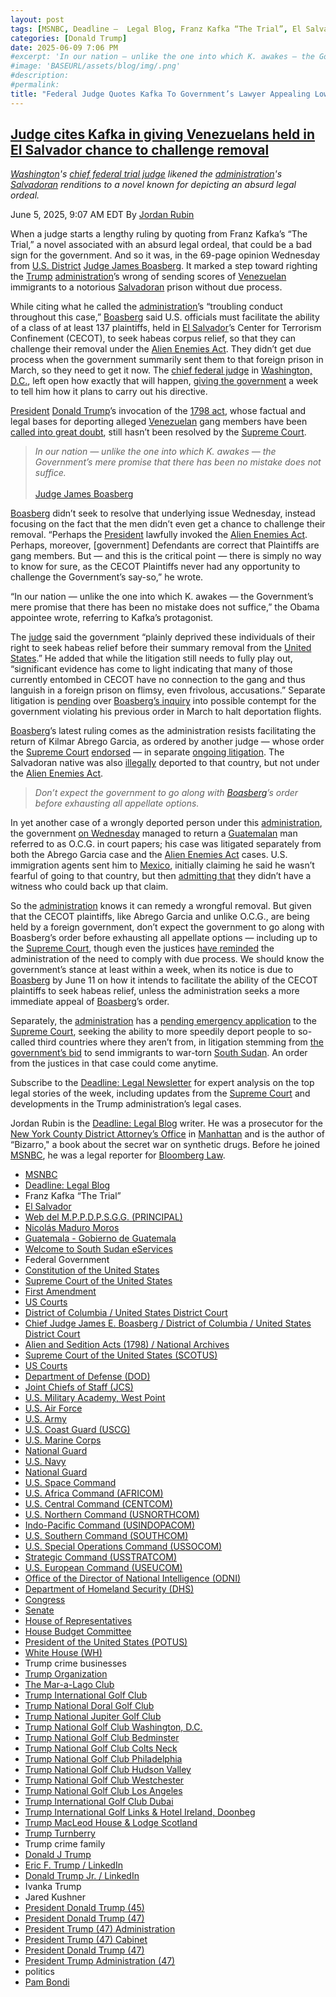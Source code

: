 ```yaml
---
layout: post
tags: [MSNBC, Deadline –  Legal Blog, Franz Kafka “The Trial”, El Salvador, Web del M.P.P.D.P.S.G.G. (PRINCIPAL), Nicolás Maduro Moros, Guatemala - Gobierno de Guatemala, Welcome to South Sudan eServices, Federal Government, Constitution of the United States, Supreme Court of the United States, First Amendment, US Courts, District of Columbia / United States District Court, Chief Judge James E. Boasberg / District of Columbia / United States District Court, Alien and Sedition Acts (1798) / National Archives, Supreme Court of the United States (SCOTUS), US Courts, Department of Defense (DOD), Joint Chiefs of Staff (JCS), U.S. Military Academy West Point, U.S. Air Force, U.S. Army, U.S. Coast Guard (USCG), U.S. Marine Corps, National Guard, U.S. Navy, National Guard, U.S. Space Command, U.S. Africa Command (AFRICOM), U.S. Central Command (CENTCOM), U.S. Northern Command (USNORTHCOM), Indo-Pacific Command (USINDOPACOM), U.S. Southern Command (SOUTHCOM), U.S. Special Operations Command (USSOCOM), Strategic Command (USSTRATCOM), U.S. European Command (USEUCOM), Office of the Director of National Intelligence (ODNI), Department of Homeland Security (DHS), Congress, Senate, House of Representatives, House Budget Committee, President of the United States (POTUS), White House (WH), Trump crime businesses, Trump Organization, The Mar-a-Lago Club, Trump International Golf Club, Trump National Doral Golf Club, Trump National Jupiter Golf Club, Trump National Golf Club Washington D.C., Trump National Golf Club Bedminster, Trump National Golf Club Colts Neck, Trump National Golf Club Philadelphia, Trump National Golf Club Hudson Valley, Trump National Golf Club Westchester, Trump National Golf Club Los Angeles, Trump International Golf Club Dubai, Trump International Golf Links & Hotel Ireland Doonbeg, Trump MacLeod House & Lodge Scotland, Trump Turnberry, Trump crime family, Donald J Trump, Eric F. Trump / LinkedIn, Donald Trump Jr. / LinkedIn, Ivanka Trump, Jared Kushner, President Donald Trump (45), President Donald Trump (47), President Trump (47) Administration, President Trump (47) Cabinet, President Donald Trump (47), President Trump Administration (47), politics, Pam Bondi]
categories: [Donald Trump]
date: 2025-06-09 7:06 PM
#excerpt: 'In our nation — unlike the one into which K. awakes — the Government’s mere promise that there has been no mistake does not suffice. – Judge James Boasberg'
#image: 'BASEURL/assets/blog/img/.png'
#description:
#permalink:
title: "Federal Judge Quotes Kafka To Government’s Lawyer Appealing Lower Court’s Decision"
---
```


## [Judge cites Kafka in giving Venezuelans held in El Salvador chance to challenge removal](https://www.msnbc.com/deadline-white-house/deadline-legal-blog/judge-boasberg-kafka-el-salvador-cecot-trump-rcna211052)

*[Washington](https://www.dcd.uscourts.gov/)'s [chief federal trial judge](https://www.dcd.uscourts.gov/content/chief-judge-james-e-boasberg) likened the [administration](https://www.whitehouse.gov/administration/)'s [Salvadoran](https://www.gob.sv/) renditions to a novel known for depicting an absurd legal ordeal.*

June 5, 2025, 9:07 AM EDT
By [Jordan Rubin](https://www.msnbc.com/author/jordan-rubin-ncpn1301611)

When a judge starts a lengthy ruling by quoting from Franz Kafka’s “The Trial,” a novel associated with an absurd legal ordeal, that could be a bad sign for the government. And so it was, in the 69-page opinion Wednesday from [U.S. District](https://www.dcd.uscourts.gov/) [Judge James Boasberg](https://www.dcd.uscourts.gov/content/chief-judge-james-e-boasberg). It marked a step toward righting the [Trump](https://www.donaldjtrump.com/) [administration](https://www.whitehouse.gov/administration/)’s wrong of sending scores of [Venezuelan](https://presidencia.gob.ve/) immigrants to a notorious [Salvadoran](https://www.gob.sv/) prison without due process.

While citing what he called the [administration](https://www.whitehouse.gov/administration/)’s “troubling conduct throughout this case,” [Boasberg](https://www.dcd.uscourts.gov/content/chief-judge-james-e-boasberg) said U.S. officials must facilitate the ability of a class of at least 137 plaintiffs, held in [El Salvador](https://www.gob.sv/)’s Center for Terrorism Confinement (CECOT), to seek habeas corpus relief, so that they can challenge their removal under the [Alien Enemies Act](https://www.archives.gov/milestone-documents/alien-and-sedition-acts). They didn’t get due process when the government summarily sent them to that foreign prison in March, so they need to get it now. The [chief federal judge](https://www.dcd.uscourts.gov/content/chief-judge-james-e-boasberg) in [Washington, D.C.](https://dc.gov/), left open how exactly that will happen, [giving the government](https://storage.courtlistener.com/recap/gov.uscourts.dcd.278436/gov.uscourts.dcd.278436.147.0.pdf) a week to tell him how it plans to carry out his directive.

[President](https://www.whitehouse.gov/) [Donald Trump](https://www.donaldjtrump.com/)’s invocation of the [1798 act](https://www.msnbc.com/deadline-white-house/deadline-legal-blog/alien-enemies-act-invocation-unlawful-rcna204232), whose factual and legal bases for deporting alleged [Venezuelan](https://presidencia.gob.ve/) gang members have been [called into great doubt](https://www.msnbc.com/deadline-white-house/deadline-legal-blog/trump-alien-enemies-act-memo-deportations-rcna205112), still hasn’t been resolved by the [Supreme Court](https://www.supremecourt.gov/).

> *In our nation — unlike the one into which K. awakes — the Government’s mere promise that there has been no mistake does not suffice.* <br /><br />[Judge James Boasberg](https://www.dcd.uscourts.gov/content/chief-judge-james-e-boasberg)

[Boasberg](https://www.dcd.uscourts.gov/content/chief-judge-james-e-boasberg) didn’t seek to resolve that underlying issue Wednesday, instead focusing on the fact that the men didn’t even get a chance to challenge their removal. “Perhaps the [President](https://www.whitehouse.gov/) lawfully invoked the [Alien Enemies Act](https://www.archives.gov/milestone-documents/alien-and-sedition-acts). Perhaps, moreover, [government] Defendants are correct that Plaintiffs are gang members. But — and this is the critical point — there is simply no way to know for sure, as the CECOT Plaintiffs never had any opportunity to challenge the Government’s say-so,” he wrote.

“In our nation — unlike the one into which K. awakes — the Government’s mere promise that there has been no mistake does not suffice,” the Obama appointee wrote, referring to Kafka’s protagonist.

The [judge](https://www.dcd.uscourts.gov/content/chief-judge-james-e-boasberg) said the government “plainly deprived these individuals of their right to seek habeas relief before their summary removal from the [United States](https://www.usa.gov/).” He added that while the litigation still needs to fully play out, “significant evidence has come to light indicating that many of those currently entombed in CECOT have no connection to the gang and thus languish in a foreign prison on flimsy, even frivolous, accusations.” Separate litigation is [pending](https://www.courtlistener.com/docket/69905252/jgg-v-donald-trump/) over [Boasberg’s inquiry](https://www.msnbc.com/deadline-white-house/deadline-legal-blog/judge-boasberg-trump-criminal-contempt-deportation-rcna200064) into possible contempt for the government violating his previous order in March to halt deportation flights.

[Boasberg](https://www.dcd.uscourts.gov/content/chief-judge-james-e-boasberg)’s latest ruling comes as the administration resists facilitating the return of Kilmar Abrego Garcia, as ordered by another judge — whose order the [Supreme Court](https://www.supremecourt.gov/) [endorsed](https://www.msnbc.com/deadline-white-house/deadline-legal-blog/trump-kilmar-abrego-garcia-deportation-supreme-court-rcna201104) — in separate [ongoing litigation](https://www.courtlistener.com/docket/69777799/abrego-garcia-v-noem/). The Salvadoran native was also [illegally](https://www.supremecourt.gov/opinions/24pdf/24a949_lkhn.pdf) deported to that country, but not under the [Alien Enemies Act](https://www.archives.gov/milestone-documents/alien-and-sedition-acts).

> *Don’t expect the government to go along with [Boasberg](https://www.dcd.uscourts.gov/content/chief-judge-james-e-boasberg)’s order before exhausting all appellate options.*

In yet another case of a wrongly deported person under this [administration](https://www.whitehouse.gov/administration/), the government [on Wednesday](https://www.nbcnews.com/news/us-news/deported-guatemalan-man-back-us-judge-orders-trump-administration-retu-rcna211065) managed to return a [Guatemalan](https://guatemala.gob.gt/) man referred to as O.C.G. in court papers; his case was litigated separately from both the Abrego Garcia case and the [Alien Enemies Act](https://www.archives.gov/milestone-documents/alien-and-sedition-acts) cases. U.S. immigration agents sent him to [Mexico](https://www.gob.mx/), initially claiming he said he wasn’t fearful of going to that country, but then [admitting that](https://www.msnbc.com/deadline-white-house/deadline-legal-blog/trump-wrongly-deported-ocg-murphy-guatemala-rcna209677) they didn’t have a witness who could back up that claim.

So the [administration](https://www.whitehouse.gov/administration/) knows it can remedy a wrongful removal. But given that the CECOT plaintiffs, like Abrego Garcia and unlike O.C.G., are being held by a foreign government, don’t expect the government to go along with Boasberg’s order before exhausting all appellate options — including up to the [Supreme Court](https://www.supremecourt.gov/), though even the justices [have reminded](https://www.supremecourt.gov/opinions/24pdf/24a931_2c83.pdf) the administration of the need to comply with due process. We should know the government’s stance at least within a week, when its notice is due to [Boasberg](https://www.dcd.uscourts.gov/content/chief-judge-james-e-boasberg) by June 11 on how it intends to facilitate the ability of the CECOT plaintiffs to seek habeas relief, unless the administration seeks a more immediate appeal of [Boasberg](https://www.dcd.uscourts.gov/content/chief-judge-james-e-boasberg)’s order.

Separately, the [administration](https://www.whitehouse.gov/administration/) has a [pending emergency application](https://www.supremecourt.gov/search.aspx?filename=/docket/docketfiles/html/public/24a1153.html) to the [Supreme Court](https://www.supremecourt.gov/), seeking the ability to more speedily deport people to so-called third countries where they aren’t from, in litigation stemming from [the government’s bid](https://www.msnbc.com/deadline-white-house/deadline-legal-blog/trump-administration-due-process-south-sudan-rcna209171) to send immigrants to war-torn [South Sudan](https://www.eservices.gov.ss/). An order from the justices in that case could come anytime.

Subscribe to the [Deadline: Legal Newsletter](https://link.msnbc.com/join/5ck/msnbc-deadlinelegal-signup-inline) for expert analysis on the top legal stories of the week, including updates from the [Supreme Court](https://www.supremecourt.gov/) and developments in the Trump administration’s legal cases.

Jordan Rubin is the [Deadline: Legal Blog](https://www.msnbc.com/deadline-white-house) writer. He was a prosecutor for the [New York County District Attorney’s Office](https://manhattanda.org/) in [Manhattan](https://manhattanda.org/) and is the author of “Bizarro," a book about the secret war on synthetic drugs. Before he joined [MSNBC](https://www.msnbc.com/), he was a legal reporter for [Bloomberg Law](https://pro.bloomberglaw.com/).

- [MSNBC](https://www.msnbc.com/)
- [Deadline: Legal Blog](https://www.msnbc.com/deadline-white-house)
- Franz Kafka “The Trial”
- [El Salvador](https://www.gob.sv/)
- [Web del M.P.P.D.P.S.G.G. (PRINCIPAL)](https://presidencia.gob.ve/Site/Web/Principal/paginas/classIndex.php)
- [Nicolás Maduro Moros](https://presidencia.gob.ve/Site/Web/Principal/paginas/classPresidente.php)
- [Guatemala - Gobierno de Guatemala](https://guatemala.gob.gt/)
- [Welcome to South Sudan eServices](https://www.eservices.gov.ss/)
- Federal Government 
- [Constitution of the United States](https://constitution.congress.gov/)
- [Supreme Court of the United States](https://www.supremecourt.gov/)
- [First Amendment](https://constitution.congress.gov/constitution/amendment-1/)
- [US Courts](https://www.uscourts.gov/)
- [District of Columbia / United States District Court](https://www.dcd.uscourts.gov/)
- [Chief Judge James E. Boasberg / District of Columbia / United States District Court](https://www.dcd.uscourts.gov/content/chief-judge-james-e-boasberg)
- [Alien and Sedition Acts (1798) / National Archives](https://www.archives.gov/milestone-documents/alien-and-sedition-acts)
- [Supreme Court of the United States (SCOTUS)](https://www.supremecourt.gov/)
- [US Courts](https://www.uscourts.gov/)
- [Department of Defense (DOD)](https://www.defense.gov/)
- [Joint Chiefs of Staff (JCS)](https://www.jcs.mil/)
- [U.S. Military Academy, West Point](https://www.westpoint.edu/)
- [U.S. Air Force](https://www.af.mil/)
- [U.S. Army](https://www.army.mil/)
- [U.S. Coast Guard (USCG)](https://www.uscg.mil/)
- [U.S. Marine Corps](https://www.marines.mil/)
- [National Guard](https://www.nationalguard.mil/)
- [U.S. Navy](https://www.navy.mil/)
- [National Guard](https://www.nationalguard.mil/)
- [U.S. Space Command](https://www.spacecom.mil/)
- [U.S. Africa Command (AFRICOM)](https://www.africom.mil/)
- [U.S. Central Command (CENTCOM)](https://www.centcom.mil/)
- [U.S. Northern Command (USNORTHCOM)](https://www.northcom.mil/)
- [Indo-Pacific Command (USINDOPACOM)](https://www.pacom.mil/)
- [U.S. Southern Command (SOUTHCOM)](http://www.southcom.mil/)
- [U.S. Special Operations Command (USSOCOM)](https://www.socom.mil/)
- [Strategic Command (USSTRATCOM)](http://www.stratcom.mil/)
- [U.S. European Command (USEUCOM)](https://www.eucom.mil/)
- [Office of the Director of National Intelligence (ODNI)](https://www.odni.gov/)
- [Department of Homeland Security (DHS)](https://www.dhs.gov/)
- [Congress](https;//www.congress.gov/)
- [Senate](https://www.senate.gov/)
- [House of Representatives](https://www.house.gov/)
- [House Budget Committee ](https://budget.house.gov/)
- [President of the United States (POTUS)](https://www.whitehouse.gov/)
- [White House (WH)](https://www.whitehouse.gov/)
- Trump crime businesses 
- [Trump Organization](https://www.trump.com/)
- [The Mar-a-Lago Club](https://www.maralagoclub.com/) 
- [Trump International Golf Club](https://www.trumpinternationalpalmbeaches.com/) 
- [Trump National Doral Golf Club](https://www.trumpgolfdoral.com/) 
- [Trump National Jupiter Golf Club](https://www.trumpnationaljupiter.com/) 
- [Trump National Golf Club Washington, D.C.](https://www.trumpnationaldc.com/)
- [Trump National Golf Club Bedminster](https://www.trumpnationalbedminster.com/) 
- [Trump National Golf Club Colts Neck](https://www.trumpcoltsneck.com/) 
- [Trump National Golf Club Philadelphia](https://www.trumpnationalphiladelphia.com/) 
- [Trump National Golf Club Hudson Valley](https://www.trumpnationalhudsonvalley.com/) 
- [Trump National Golf Club Westchester](https://www.trumpnationalwestchester.com/) 
- [Trump National Golf Club Los Angeles](https://www.trumpnationallosangeles.com/) 
- [Trump International Golf Club Dubai](https://www.trumpgolfdubai.com/) 
- [Trump International Golf Links & Hotel Ireland, Doonbeg](https://www.trumpgolfireland.com/) 
- [Trump MacLeod House & Lodge Scotland](https://www.trumphotels.com/macleod-house)
- [Trump Turnberry](https://www.turnberry.co.uk/)
- Trump crime family
- [Donald J Trump](https://www.donaldjtrump.com/)
- [Eric F. Trump / LinkedIn](https://www.linkedin.com/in/erictrump/)
- [Donald Trump Jr. / LinkedIn](https://www.linkedin.com/in/donald-trump-jr-4454b862/)
- Ivanka Trump
- Jared Kushner
- [President Donald Trump (45)](https://trumpwhitehouse.archives.gov/)
- [President Donald Trump (47)](https://www.whitehouse.gov/administration/donald-j-trump/)
- [President Trump (47) Administration](https://www.whitehouse.gov/administration/)
- [President Trump (47) Cabinet](https://www.whitehouse.gov/administration/the-cabinet/)
- [President Donald Trump (47)](https://www.whitehouse.gov/administration/donald-j-trump/)
- [President Trump Administration (47)](https://www.whitehouse.gov/administration/)
- politics 
- [Pam Bondi](https://www.justice.gov/ag/staff-profile/meet-attorney-general)
 